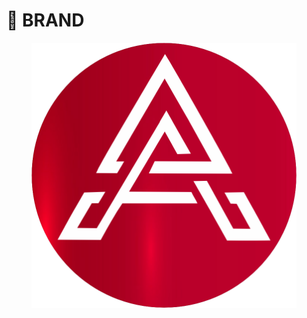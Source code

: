 # 🤝 BRAND

<figure><img src=".gitbook/assets/artoslogo.png" alt=""><figcaption></figcaption></figure>
